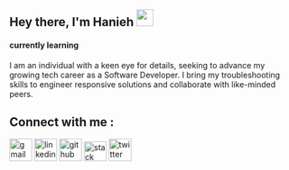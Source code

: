 
<h2 align="30px">Hey there, I'm Hanieh <img src="https://media.giphy.com/media/hvRJCLFzcasrR4ia7z/giphy.gif" width="30"> </h2> 

<h4> currently learning  </h4>

I am an individual with a keen eye for details, seeking to advance my growing tech career as a Software Developer. I bring my troubleshooting skills to engineer responsive solutions and collaborate with like-minded peers.

##  Connect with me :
[<img src="https://img.icons8.com/doodle/344/gmail.png" alt="gmail" width="40px"/>](sadegh221har@gmail.com)
[<img src="https://img.icons8.com/doodle/40/000000/linkedin--v2.png" alt="linkedin" width="40px"/>](https://www.linkedin.com/in/hanieh-sadeghi-750a9023a/)
[<img src="https://img.icons8.com/doodle/40/000000/github--v1.png" alt="github" width="40px"/>](https://github.com/Hanieh-Sadeghi)
[<img src="https://img.icons8.com/external-tal-revivo-color-tal-revivo/2x/external-stack-overflow-is-a-question-and-answer-site-for-professional-logo-color-tal-revivo.png" alt="stack over flow" width="40px" height="35px"/>](https://stackoverflow.com/users/19121764/hanieh-sadeghi)
[<img src="https://img.icons8.com/doodle/1x/twitter-squared--v2.png" alt="twitter" width="40px"/>](https://twitter.com/sadeghiiw_)





<!---
Haniehsadeghi/haniehsadeghi is a ✨ special ✨ repository because its `README.md` (this file) appears on your GitHub profile.
You can click the Preview link to take a look at your changes.
--->
